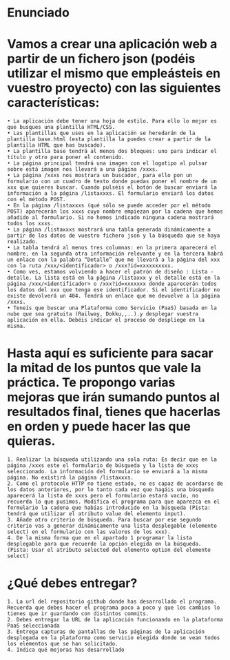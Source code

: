 # Enunciado
# Vamos a crear una aplicación web a partir de un fichero json (podéis utilizar el mismo que empleásteis en vuestro proyecto) con las siguientes características:
    • La aplicación debe tener una hoja de estilo. Para ello lo mejor es que busques una plantilla HTML/CSS.
    • Las plantillas que uses en la aplicación se heredarán de la plantilla base.html (esta plantilla la puedes crear a partir de la plantilla HTML que has buscado).
    • La plantilla base tendrá al menos dos bloques: uno para indicar el título y otro para poner el contenido.
    • La página principal tendrá una imagen con el logotipo al pulsar sobre está imagen nos llevará a una página /xxxs.
    • La página /xxxs nos mostrara un buscador, para ello pon un formulario con un cuadro de texto donde puedas poner el nombre de un xxx que quieres buscar. Cuando pulséis el botón de buscar enviará la información a la página /listaxxxs. El formulario enviará los datos con el método POST.
    • En la página /listaxxxs (qué sólo se puede acceder por el método POST) aparecerán los xxxs cuyo nombre empiezan por la cadena que hemos añadido al formulario. Si no hemos indicado ninguna cadena mostrará todos los xxxs.
    • La página /listaxxxs mostrará una tabla generada dinámicamente a partir de los datos de vuestro fichero json y la búsqueda que se haya realizado.
    • La tabla tendrá al menos tres columnas: en la primera aparecerá el nombre, en la segunda otra información relevante y en la tercera habrá un enlace con la palabra “Detalle” que me llevará a la página del xxx con la ruta /xxx/<identificador> o /xxx?id=xxxxxxxxxx.
    • Como ves, estamos volviendo a hacer el patrón de diseño : Lista - detalle. La lista está en la página /listaxxx y el detalle está en la página /xxx/<identificador> o /xxx?id=xxxxxxx donde aparecerán todos los datos del xxx que tenga ese identificador. Si el identificador no existe devolverá un 404. Tendrá un enlace que me devuelve a la página /xxxs.
    • Teneís que buscar una Plataforma como Servicio (PaaS) basada en la nube que sea gratuita (Railway, Dokku,,..).y desplegar vuestra aplicación en ella. Debéis indicar el proceso de despliege en la misma.
# Hasta aquí es suficiente para sacar la mitad de los puntos que vale la práctica. Te propongo varias mejoras que irán sumando puntos al resultados final, tienes que hacerlas en orden y puede hacer las que quieras.
    1. Realizar la búsqueda utilizando una sola ruta: Es decir que en la página /xxxs este el formulario de búsqueda y la lista de xxxs seleccionado. La información del formulario se enviará a la misma página. No existirá la página /listaxxxs.
    2. Como el protocolo HTTP no tiene estado, no es capaz de acordarse de los datos anteriores, por lo tanto cada vez que hagáis una búsqueda aparecerá la lista de xxxs pero el formulario estará vacío, no recuerda lo que pusimos. Modifica el programa para que aparezca en el formulario la cadena que habías introducido en la búsqueda (Pista: tendrá que utilizar el atributo value del elemento input).
    3. Añade otro criterio de búsqueda. Para buscar por ese segundo criterio vas a generar dinámicamente una lista desplegable (elemento select) en el formulario con las valores de los xxx). 
    4. De la misma forma que en el apartado 1 programar la lista desplegable para que recuerde la opción elegida en la búsqueda. (Pista: Usar el atributo selected del elemento option del elemento select)
# ¿Qué debes entregar?
    1. La url del repositorio github donde has desarrollado el programa. Recuerda que debes hacer el programa poco a poco y que los cambios lo tienes que ir guardando con distintos commits.
    2. Debes entregar la URL de la aplicación funcionando en la plataforma PaaS seleccionada
    3. Entrega capturas de pantallas de las páginas de la aplicación desplegada en la plataforma como servicio elegida donde se vean todos los elementos que se han solicitado.
    4. Indica qué mejoras has desarrollado 
